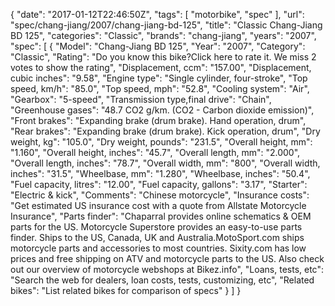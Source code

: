 {
    "date": "2017-01-12T22:46:50Z",
    "tags": [
        "motorbike",
        "spec"
    ],
    "url": "spec\/chang-jiang\/2007\/chang-jiang-bd-125",
    "title": "Classic Chang-Jiang BD 125",
    "categories": "Classic",
    "brands": "chang-jiang",
    "years": "2007",
    "spec": [
        {
            "Model": "Chang-Jiang BD 125",
            "Year": "2007",
            "Category": "Classic",
            "Rating": "Do you know this bike?Click here to rate it. We miss 2 votes to show the rating",
            "Displacement, ccm": "157.00",
            "Displacement, cubic inches": "9.58",
            "Engine type": "Single cylinder, four-stroke",
            "Top speed, km\/h": "85.0",
            "Top speed, mph": "52.8",
            "Cooling system": "Air",
            "Gearbox": "5-speed",
            "Transmission type,final drive": "Chain",
            "Greenhouse gases": "48.7 CO2 g\/km. (CO2 - Carbon dioxide emission)",
            "Front brakes": "Expanding brake (drum brake). Hand operation, drum",
            "Rear brakes": "Expanding brake (drum brake). Kick operation, drum",
            "Dry weight, kg": "105.0",
            "Dry weight, pounds": "231.5",
            "Overall height, mm": "1.160",
            "Overall height, inches": "45.7",
            "Overall length, mm": "2.000",
            "Overall length, inches": "78.7",
            "Overall width, mm": "800",
            "Overall width, inches": "31.5",
            "Wheelbase, mm": "1.280",
            "Wheelbase, inches": "50.4",
            "Fuel capacity, litres": "12.00",
            "Fuel capacity, gallons": "3.17",
            "Starter": "Electric & kick",
            "Comments": "Chinese motorcycle",
            "Insurance costs": "Get estimated US insurance cost with a quote from Allstate Motorcycle Insurance",
            "Parts finder": "Chaparral provides online schematics & OEM parts for the US.   Motorcycle Superstore provides an easy-to-use parts finder. Ships to the US, Canada, UK and Australia.MotoSport.com ships motorcycle parts and accessories to most countries.    Sixity.com has low prices and free shipping on ATV and motorcycle parts to the US. Also check out our overview of motorcycle webshops at Bikez.info",
            "Loans, tests, etc": "Search the web for dealers, loan costs, tests, customizing, etc",
            "Related bikes": "List related bikes for comparison of specs"
        }
    ]
}
